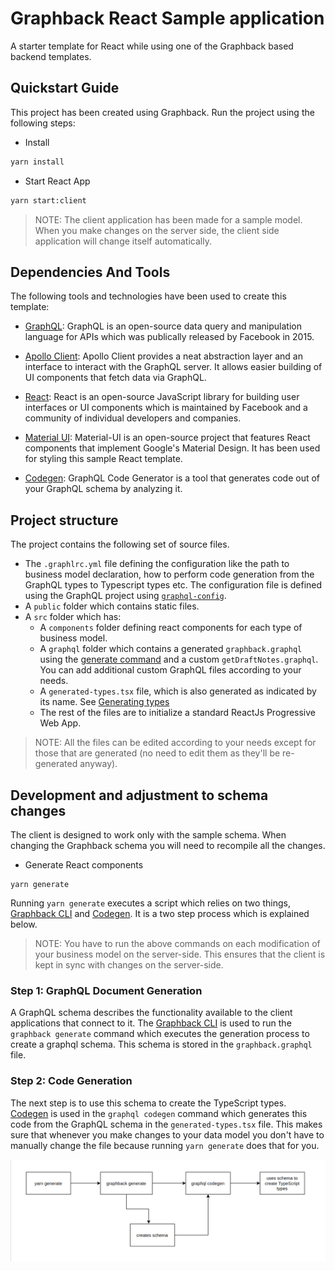 # Graphback React Sample application

A starter template for React while using one of the Graphback based backend templates.

## Quickstart Guide

This project has been created using Graphback.
Run the project using the following steps:

- Install

```bash
yarn install
```

- Start React App

```bash
yarn start:client
```

> NOTE: The client application has been made for a sample model. When you make changes on the server side, the client side application will change itself automatically.

## Dependencies And Tools

The following tools and technologies have been used to create this template:

- [GraphQL](https://graphql.org/): GraphQL is an open-source data query and manipulation language for APIs which was publically released by Facebook in 2015.

- [Apollo Client](https://www.apollographql.com/docs/react/): Apollo Client provides a neat abstraction layer and an interface to interact with the GraphQL server. It allows easier building of UI components that fetch data via GraphQL.

- [React](https://reactjs.org/): React is an open-source JavaScript library for building user interfaces or UI components which is maintained by Facebook and a community of individual developers and companies.

- [Material UI](https://material-ui.com/): Material-UI is an open-source project that features React components that implement Google's Material Design. It has been used for styling this sample React template.

- [Codegen](https://graphql-code-generator.com/): GraphQL Code Generator is a tool that generates code out of your GraphQL schema by analyzing it.

## Project structure

The project contains the following set of source files.

- The `.graphlrc.yml` file defining the configuration like the path to business model declaration, how to perform code generation from the GraphQL types to Typescript types etc. The configuration file is defined using the GraphQL project using [`graphql-config`](https://graphql-config.com/introduction).
- A `public` folder which contains static files.
- A `src` folder which has:
  - A `components` folder defining react components for each type of business model.
  - A `graphql` folder which contains a generated `graphback.graphql` using the [generate command](#development-and-adjustment-to-schema-changes) and a custom `getDraftNotes.graphql`. You can add additional custom GraphQL files according to your needs.
  - A `generated-types.tsx` file, which is also generated as indicated by its name. See [Generating types](#development-and-adjustment-to-schema-changes)
  - The rest of the files are to initialize a standard ReactJs Progressive Web App.

> NOTE: All the files can be edited according to your needs except for those that are generated (no need to edit them as they'll be re-generated anyway).

## Development and adjustment to schema changes

The client is designed to work only with the sample schema.
When changing the Graphback schema you will need to recompile all the changes.

- Generate React components

```
yarn generate
```

Running `yarn generate` executes a script which relies on two things, [Graphback CLI](https://graphback.dev/docs/cli/graphback-cli) and [Codegen](https://graphql-code-generator.com/). It is a two step process which is explained below.

> NOTE: You have to run the above commands on each modification of your business model on the server-side. This ensures that the client is kept in sync with changes on the server-side.

### Step 1: GraphQL Document Generation

A GraphQL schema describes the functionality available to the client applications that connect to it. The [Graphback CLI](https://graphback.dev/docs/cli/graphback-cli) is used to run the `graphback generate` command which executes the generation process to create a graphql schema. This schema is stored in the `graphback.graphql` file.

### Step 2: Code Generation

The next step is to use this schema to create the TypeScript types. [Codegen](https://graphql-code-generator.com/) is used in the `graphql codegen` command which generates this code from the GraphQL schema in the `generated-types.tsx` file. This makes sure that whenever you make changes to your data model you don't have to manually change the file because running `yarn generate` does that for you.

![Diagram explaining the process](readme-diagram.png)
